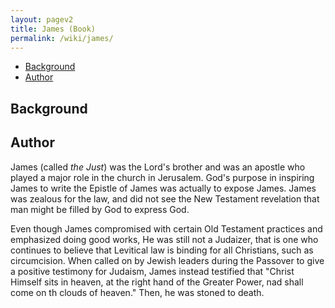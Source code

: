 ```yaml
---
layout: pagev2
title: James (Book)
permalink: /wiki/james/
---
```

- [Background](#background)
- [Author](#author)

## Background

## Author

James (called *the Just*) was the Lord's brother and was an apostle who played a major role in the church in Jerusalem. God's purpose in inspiring James to write the Epistle of James was actually to expose James. James was zealous for the law, and did not see the New Testament revelation that man might be filled by God to express God. 

Even though James compromised with certain Old Testament practices and emphasized doing good works, He was still not a Judaizer, that is one who continues to believe that Levitical law is binding for all Christians, such as circumcision. When called on by Jewish leaders during the Passover to give a positive testimony for Judaism, James instead testified that "Christ Himself sits in heaven, at the right hand of the Greater Power, nad shall come on th clouds of heaven." Then, he was stoned to death.
